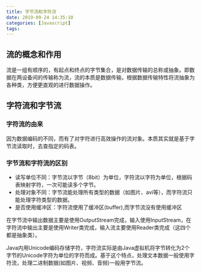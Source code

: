 ```yaml
---
title: 字节流和字符流
date: 2019-09-24 14:35:10
categories: [Javascript]
tags:
---
```


## 流的概念和作用

流是一组有顺序的，有起点和终点的字节集合，是对数据传输的总称或抽象。即数据在两设备间的传输称为流，流的本质是数据传输，根据数据传输特性将流抽象为各种类，方便更直观的进行数据操作。

## 字符流和字节流

### 字符流的由来

因为数据编码的不同，而有了对字符进行高效操作的流对象。本质其实就是基于字节流读取时，去查指定的码表。

### 字节流和字符流的区别

- 读写单位不同：字节流以字节（8bit）为单位，字符流以字符为单位，根据码表映射字符，一次可能读多个字节。
- 处理对象不同：字节流能处理所有类型的数据（如图片、avi等），而字符流只能处理字符类型的数据。
- 是否使用缓冲区：字符流使用了缓冲区(buffer),而字节流没有使用缓冲区

在字节流中输出数据主要是使用OutputStream完成，输入使用InputStream，在字符流中输出主要是使用Writer类完成，输入流主要使用Reader类完成（这四个都是抽象类）。

Java内用Unicode编码存储字符，字符流实际是由Java虚拟机将字节转化为2个字节的Unicode字符为单位的字符而成。基于这个特点，处理文本数据一般使用字符流，处理二进制数据(如图片、视频、音频)一般用字节流。
